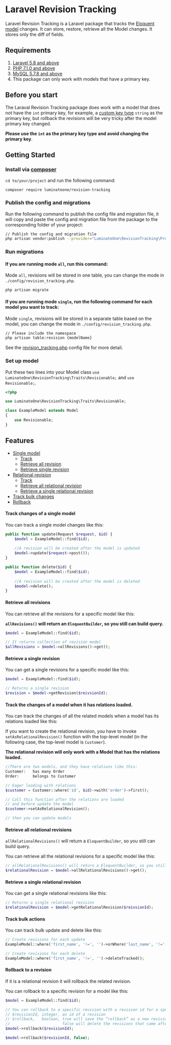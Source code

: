 # Laravel Revision Tracking
Laravel Revision Tracking is a Laravel package that tracks the [Eloquent model](https://laravel.com/docs/6.x/eloquent) 
changes. It can store, restore, retrieve all the Model changes. It stores only the diff of fields.

## Requirements
1. [Laravel 5.8 and above](https://laravel.com/docs/5.8/releases)
2. [PHP 7.1.0 and above](https://www.php.net/releases/7_1_0.php)
3. [MySQL 5.7.8 and above](https://dev.mysql.com/doc/relnotes/mysql/5.7/en/news-5-7-8.html)
4. This package can only work with models that have a primary key.

## Before you start
The Laraval Revision Tracking package does work with a model that does not have the `int` primary key, for example, 
a [custom key type](https://laravel.com/docs/5.8/eloquent#eloquent-model-conventions) `string` as the primary key, 
but rollback the revisions will be very tricky after the model primary key changed. 

**Please use the `int` as the primary key type and avoid changing the primary key**.

## Getting Started
### Install via [composer](https://getcomposer.org/doc/00-intro.md)
`cd to/your/project` and run the following command:
```
composer require luminateone/revision-tracking
```

### Publish the config and migrations
Run the following command to publish the config file and migration file, 
it will copy and paste the config and migration file from the package 
to the corresponding folder of your project:
```bash
// Publish the config and migration file
php artisan vendor:publish --provider="LuminateOne\RevisionTracking\Providers\RevisionServiceProvider"
```

### Run migrations

#### If you are running mode `all`, run this command:
Mode `all`, revisions will be stored in one table, you can change the mode in `./config/revision_tracking.php`.
```bash
php artisan migrate
```

#### If you are running mode `single`, run the following command for each model you want to track:
Mode `single`, revisions will be stored in a separate table based on the model, 
you can change the mode in `./config/revision_tracking.php`.
```bash
// Please include the namespace
php artisan table:revision {modelName}
```
See the [revision_tracking.php](config/config.php) config file for more detail.

### Set up model
Put these two lines into your Model class `use LuminateOne\RevisionTracking\Traits\Revisionable;` and `use Revisionable;`.

```php
<?php

use LuminateOne\RevisionTracking\Traits\Revisionable;

class ExampleModel extends Model
{
    use Revisionable;
}
```

## Features
- [Single model](#markdown-header-track-changes-of-a-single-model)
    - [Track](#markdown-header-track-changes-of-a-single-model)
    - [Retrieve all revision](#markdown-header-retrieve-all-revisions)
    - [Retrieve single revision](#markdown-header-retrieve-a-single-revision)
- [Relational revision](#markdown-header-track-the-changes-of-a-model-when-it-has-relations-loaded)
    - [Track](#markdown-header-track-the-changes-of-a-model-when-it-has-relations-loaded)
    - [Retrieve all relational revision](#markdown-header-retrieve-all-relational-revisions)
    - [Retrieve a single relational revision](#markdown-header-retrieve-a-single-relational-revision)
- [Track bulk changes](#markdown-header-track-bulk-actions)
- [Rollback](#markdown-header-rollback-to-a-revision)

#### Track changes of a single model
You can track a single model changes like this:
```php
public function update(Request $request, $id) {
    $model = ExampleModel::find($id);
    
    //A revision will be created after the model is updated
    $model->update($request->post());
}

public function delete($id) {
    $model = ExampleModel::find($id); 
      
    //A revision will be created after the model is deleted
    $model->delete();
}
```

#### Retrieve all revisions
You can retrieve all the revisions for a specific model like this:

**`allRevisions()` will return an `EloquentBuilder`, so you still can build query.**
```php
$model = ExampleModel::find($id);

// It returns collection of revision model
$allRevisions = $model->allRevisions()->get();
```

#### Retrieve a single revision
You can get a single revisions for a specific model like this:
```php
$model = ExampleModel::find($id);

// Returns a single revision
$revision = $model->getRevision($reivsionId);
```

#### Track the changes of a model when it has relations loaded.
You can track the changes of all the related models when a model has its relations loaded like this:

If you want to create the relational revision, you have to invoke `setAsRelationalRevision()` function
with the top-level model (in the following case, the top-level model is `Customer`).

**The relational revision will only work with a Model that has the relations loaded.** 
```php
//There are two models, and they have relations like this:
Customer:   has many Order
Order:      belongs to Customer

// Eager loading with relations
$customer = Customer::where('id', $id)->with('order')->first();

// Call this function after the relations are loaded
// and before update the model
$customer->setAsRelationalRevision();

// then you can update models
```

#### Retrieve all relational revisions
`allRelationalRevisions()` will return a `EloquentBuilder`, so you still can build query.

You can retrieve all the relational revisions for a specific model like this:
```php
// allRelationalRevisions() will return a EloquentBuilder, so you still can build query.
$relationalRevision = $model->allRelationalRevisions()->get();
```
#### Retrieve a single relational revision
You can get a single relational revisions like this:
```php
// Returns a single relational revision
$relationalRevision = $model->getRelationalRevision($reivsionId);
```

#### Track bulk actions
You can track bulk update and delete like this:
```php
// Create revisions for each update
ExampleModel::where('first_name', '!=', '')->orWhere('last_name', '!=', '')->updateTracked(['first_name' => 'some first name']);

// Create revisions for each delete
ExampleModel::where('first_name', '!=', '')->deleteTracked();
```

#### Rollback to a revision
If it is a relational revision it will rollback the related revision.

You can rollback to a specific revision for a model like this:
```php
$model = ExampleModel::find($id);

// You can rollback to a specific revision with a revision id for a specific model
// $revisionId, integer, an id of a revision
// $rollback,   boolean, true will save the “rollback” as a new revision of the model
//                       false will delete the revisions that came after that revision
$model->rollback($revisionId);

$model->rollback($revisionId, false);
```